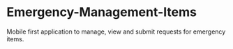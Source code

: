 # Emergency-Management-Items
Mobile first application to manage, view and submit requests for emergency items.
